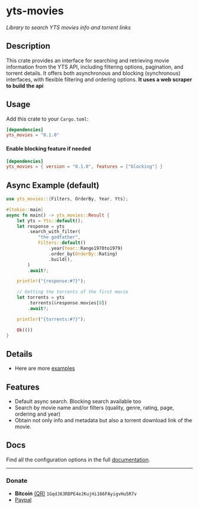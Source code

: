 # yts-movies
*Library to search YTS movies info and torrent links*

## Description
This crate provides an interface for searching and retrieving movie information from the YTS API, including filtering options, pagination, and torrent details.
It offers both asynchronous and blocking (synchronous) interfaces, with flexible filtering and ordering options. 
**It uses a web scraper to build the api** 

## Usage
Add this crate to your `Cargo.toml`:

```toml
[dependencies]
yts_movies = "0.1.0"
```

#### Enable blocking feature if needed

```toml
[dependencies]
yts_movies = { version = "0.1.0", features = ["blocking"] }
```

## Async Example (default)

```rust
use yts_movies::{Filters, OrderBy, Year, Yts};

#[tokio::main]
async fn main() -> yts_movies::Result {
    let yts = Yts::default();
    let response = yts
        .search_with_filter(
            "the godfather",
            Filters::default()
                .year(Year::Range1970to1979)
                .order_by(OrderBy::Rating)
                .build(),
        )
        .await?;

    println!("{response:#?}");

    // Getting the torrents of the first movie
    let torrents = yts
        .torrents(&response.movies[0])
        .await?;

    println!("{torrents:#?}");

    Ok(())
}
```

## Details
- Here are more [examples](https://github.com/javiorfo/yts-movies/tree/master/examples)

## Features
- Default async search. Blocking search available too
- Search by movie name and/or filters (quality, genre, rating, page, ordering and year)
- Obtain not only info and metadata but also a torrent download link of the movie.

## Docs
Find all the configuration options in the full [documentation](https://docs.rs/yts-movies/0.1.0/yts-movies/).

---

### Donate
- **Bitcoin** [(QR)](https://raw.githubusercontent.com/javiorfo/img/master/crypto/bitcoin.png)  `1GqdJ63RDPE4eJKujHi166FAyigvHu5R7v`
- [Paypal](https://www.paypal.com/donate/?hosted_button_id=FA7SGLSCT2H8G)
